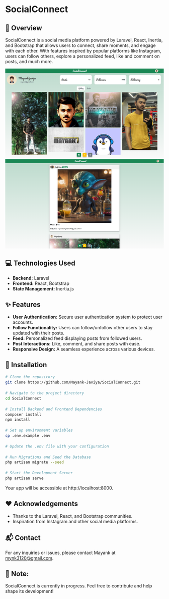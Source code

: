 # SocialConnect

## 🚀 Overview

SocialConnect is a social media platform powered by Laravel, React, Inertia, and Bootstrap that allows users to connect, share moments, and engage with each other. With features inspired by popular platforms like Instagram, users can follow others, explore a personalized feed, like and comment on posts, and much more.

![Project Screenshot](https://raw.githubusercontent.com/Mayank-Javiya/SocialConnect/main/public/images/Screenshot.png)
![Project Screenshot](https://raw.githubusercontent.com/Mayank-Javiya/SocialConnect/main/public/images/Screenshot2.png)

## 💻 Technologies Used

-   **Backend:** Laravel
-   **Frontend:** React, Bootstrap
-   **State Management:** Inertia.js

## ✨ Features

-   **User Authentication:** Secure user authentication system to protect user accounts.
-   **Follow Functionality:** Users can follow/unfollow other users to stay updated with their posts.
-   **Feed:** Personalized feed displaying posts from followed users.
-   **Post Interactions:** Like, comment, and share posts with ease.
-   **Responsive Design:** A seamless experience across various devices.

## 🔧 Installation

```bash
# Clone the repository
git clone https://github.com/Mayank-Javiya/SocialConnect.git

# Navigate to the project directory
cd SocialConnect

# Install Backend and Frontend Dependencies
composer install
npm install

# Set up environment variables
cp .env.example .env

# Update the .env file with your configuration

# Run Migrations and Seed the Database
php artisan migrate --seed

# Start the Development Server
php artisan serve
```

Your app will be accessible at http://localhost:8000.

## ❤️ Acknowledgements

-   Thanks to the Laravel, React, and Bootstrap communities.
-   Inspiration from Instagram and other social media platforms.

## 📬 Contact

For any inquiries or issues, please contact Mayank at mynk3120@gmail.com.

## 🚧 Note:

SocialConnect is currently in progress. Feel free to contribute and help shape its development!
